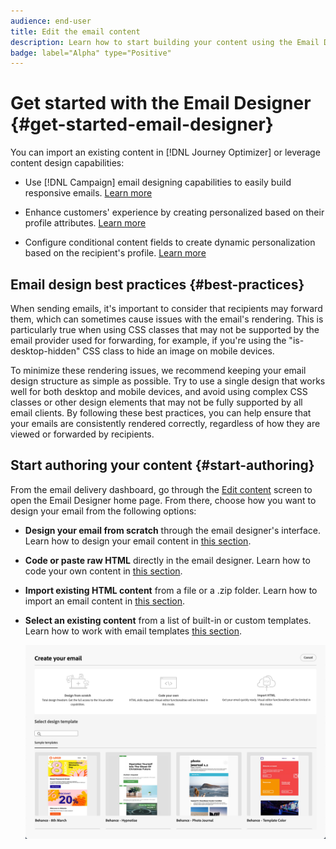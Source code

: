 ```yaml
---
audience: end-user
title: Edit the email content
description: Learn how to start building your content using the Email Designer in Campaign Web UI
badge: label="Alpha" type="Positive"
---
```

# Get started with the Email Designer {#get-started-email-designer}

You can import an existing content in [!DNL Journey Optimizer] or leverage content design capabilities:

* Use [!DNL Campaign] email designing capabilities to easily build responsive emails. [Learn more](create-email-content.md)

* Enhance customers' experience by creating personalized based on their profile attributes. [Learn more](../personalization/personalize.md)

* Configure conditional content fields to create dynamic personalization based on the recipient's profile. [Learn more](../personalization/conditions.md)

## Email design best practices {#best-practices}

When sending emails, it's important to consider that recipients may forward them, which can sometimes cause issues with the email's rendering. This is particularly true when using CSS classes that may not be supported by the email provider used for forwarding, for example, if you're using the "is-desktop-hidden" CSS class to hide an image on mobile devices.

To minimize these rendering issues, we recommend keeping your email design structure as simple as possible. Try to use a single design that works well for both desktop and mobile devices, and avoid using complex CSS classes or other design elements that may not be fully supported by all email clients. By following these best practices, you can help ensure that your emails are consistently rendered correctly, regardless of how they are viewed or forwarded by recipients.

## Start authoring your content {#start-authoring}

From the email delivery dashboard, go through the [Edit content](edit-content.md) screen to open the Email Designer home page. From there, choose how you want to design your email from the following options:

* **Design your email from scratch** through the email designer's interface. Learn how to design your email content in [this section](create-email-content.md).

* **Code or paste raw HTML** directly in the email designer. Learn how to code your own content in [this section](code-content.md).

* **Import existing HTML content** from a file or a .zip folder. Learn how to import an email content in [this section](existing-content.md).

* **Select an existing content** from a list of built-in or custom templates. Learn how to work with email templates [this section](email-templates.md).

    ![](assets/email_designer_create_options.png)

